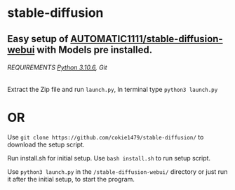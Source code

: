 # stable-diffusion
## Easy setup of [AUTOMATIC1111/stable-diffusion-webui](https://github.com/AUTOMATIC1111/stable-diffusion-webui) with Models pre installed.

###### REQUIREMENTS [Python 3.10.6](https://www.python.org/downloads/), Git

Extract the Zip file and run ```launch.py```, In terminal type ```python3 launch.py```



# OR

Use ```git clone https://github.com/cokie1479/stable-diffusion/``` to download the setup script.

Run install.sh for initial setup.  Use ```bash install.sh``` to run setup script.

Use ```python3 launch.py``` in the ```/stable-diffusion-webui/``` directory or just run it after the initial setup, to start the program.

